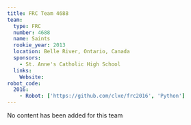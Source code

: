 ```yaml
---
title: FRC Team 4688
team:
  type: FRC
  number: 4688
  name: Saints
  rookie_year: 2013
  location: Belle River, Ontario, Canada
  sponsors:
    - St. Anne's Catholic High School
  links:
    Website: 
robot_code:
  2016:
    - Robot: ['https://github.com/clxe/frc2016', 'Python']
---
```

No content has been added for this team